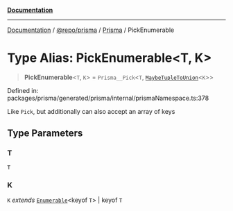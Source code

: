 [**Documentation**](../../../../../README.md)

***

[Documentation](../../../../../README.md) / [@repo/prisma](../../../README.md) / [Prisma](../README.md) / PickEnumerable

# Type Alias: PickEnumerable\<T, K\>

> **PickEnumerable**\<`T`, `K`\> = `Prisma__Pick`\<`T`, [`MaybeTupleToUnion`](MaybeTupleToUnion.md)\<`K`\>\>

Defined in: packages/prisma/generated/prisma/internal/prismaNamespace.ts:378

Like `Pick`, but additionally can also accept an array of keys

## Type Parameters

### T

`T`

### K

`K` *extends* [`Enumerable`](Enumerable.md)\<keyof `T`\> \| keyof `T`
